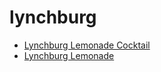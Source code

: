 # lynchburg

 * [Lynchburg Lemonade Cocktail](../../index/l/lynchburg-lemonade-cocktail.json)
 * [Lynchburg Lemonade](../../index/l/lynchburg-lemonade.json)
